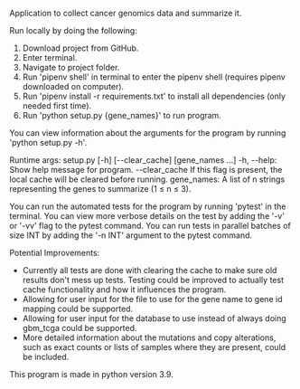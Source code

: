 Application to collect cancer genomics data and summarize it.

Run locally by doing the following:

1) Download project from GitHub.
2) Enter terminal.
3) Navigate to project folder.
4) Run 'pipenv shell' in terminal to enter the pipenv shell (requires pipenv downloaded on computer).
5) Run 'pipenv install -r requirements.txt' to install all dependencies (only needed first time).
7) Run 'python setup.py {gene_names}' to run program.

You can view information about the arguments for the program by running 'python setup.py -h'.

Runtime args:
setup.py [-h] [--clear_cache] [gene_names ...]
-h, --help: Show help message for program.
--clear_cache  If this flag is present, the local cache will be cleared before running.
gene_names:  A list of n strings representing the genes to summarize (1 ≤ n ≤ 3).
 
You can run the automated tests for the program by running 'pytest' in the terminal.
You can view more verbose details on the test by adding the '-v' or '-vv' flag to the pytest command.
You can run tests in parallel batches of size INT by adding the '-n INT' argument to the pytest command.

Potential Improvements:
- Currently all tests are done with clearing the cache to make sure old results don't mess up tests.  Testing could be improved to actually test cache functionality and how it influences the program.
- Allowing for user input for the file to use for the gene name to gene id mapping could be supported.
- Allowing for user input for the database to use instead of always doing gbm_tcga could be supported.
- More detailed information about the mutations and copy alterations, such as exact counts or lists of samples where they are present, could be included.
 
This program is made in python version 3.9.
